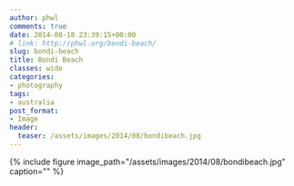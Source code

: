 ```yaml
---
author: phwl
comments: true
date: 2014-08-18 23:39:15+00:00
# link: http://phwl.org/bondi-beach/
slug: bondi-beach
title: Bondi Beach
classes: wide
categories:
- photography
tags:
- australia
post_format:
- Image
header:
  teaser: /assets/images/2014/08/bondibeach.jpg
---
```


{% include figure image_path="/assets/images/2014/08/bondibeach.jpg" caption="" %}

